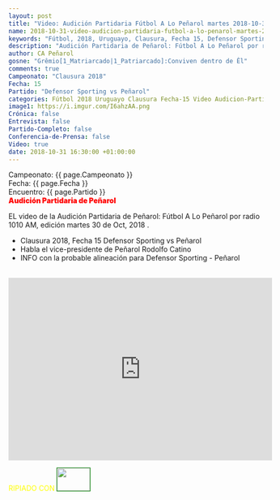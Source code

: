 ```yaml
---
layout: post
title: "Video: Audición Partidaria Fútbol A Lo Peñarol martes 2018-10-30 por 1010 AM"
name: 2018-10-31-video-audicion-partidaria-futbol-a-lo-penarol-martes-2018-10-30.markdown
keywords: "Fútbol, 2018, Uruguayo, Clausura, Fecha 15, Defensor Sporting vs Peñarol, Fútbol A Lo Peñarol, Audición Partidaria de Peñarol, 1010 AM, video YouTube"
description: "Audición Partidaria de Peñarol: Fútbol A Lo Peñarol por radio 1010 AM, edición del martes 30 de Oct. Defensor Sporting - Peñarol por la Fecha No 15 del Clausura 2018"
author: CA Peñarol
gosne: "Grêmio[1_Matriarcado|1_Patriarcado]:Conviven dentro de Êl"
comments: true
Campeonato: "Clausura 2018"
Fecha: 15
Partido: "Defensor Sporting vs Peñarol"
categories: Fútbol 2018 Uruguayo Clausura Fecha-15 Video Audicion-Partidaria Futbol-A-Lo-Peñarol
image1: https://i.imgur.com/I6ahzAA.png
Crónica: false
Entrevista: false
Partido-Completo: false
Conferencia-de-Prensa: false
Video: true
date: 2018-10-31 16:30:00 +01:00:00
---
```


Campeonato: <span>{{ page.Campeonato }}</span><br>
Fecha: <span>{{ page.Fecha }}</span><br>
Encuentro: <span>{{ page.Partido }}</span><br>
<span style="color:red;font-weight:900">Audición Partidaria de Peñarol</span>

EL video de la Audición Partidaria de Peñarol: Fútbol A Lo Peñarol por radio 1010 AM, edición martes 30 de Oct, 2018 .

 - Clausura 2018, Fecha 15 Defensor Sporting vs Peñarol
 - Habla el vice-presidente de Peñarol Rodolfo Catino
 - INFO con la probable alineación para Defensor Sporting - Peñarol


<br>

<iframe width="521" height="360" src="https://www.youtube.com/embed/krQRCZ483Kw" frameborder="0" allow="accelerometer; autoplay; encrypted-media; gyroscope; picture-in-picture" allowfullscreen></iframe>

<br>

<span style="color:yellow;">RIPIADO CON</span> <a href="http://ffmpeg.org"><img src="{{ site.url }}/images/ffmpeg.png" width="65px" height="45px" style="border:1px solid green;"></a>
